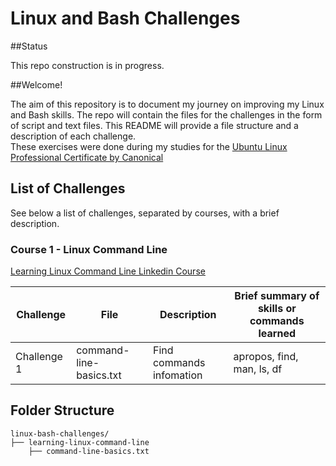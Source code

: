 # Linux and Bash Challenges

##Status  

This repo construction is in progress.

##Welcome!

The aim of this repository is to document my journey on improving my Linux and Bash skills. The repo will contain the files for the challenges in the form of script and text files. This README will provide a file structure and a description of each challenge.  
These exercises were done during my studies for the [Ubuntu Linux Professional Certificate by Canonical][url_certificate]

## List of Challenges

See below a list of challenges, separated by courses, with a brief description.

### Course 1 - Linux Command Line
[Learning Linux Command Line Linkedin Course][url_cli]

| Challenge   | File                    | Description              | Brief summary of skills or commands learned |
|-------------|-------------------------|--------------------------|---------------------------------------------|
|Challenge 1  |command-line-basics.txt  |Find commands infomation  |apropos, find, man, ls, df                   |

## Folder Structure

```plaintext
linux-bash-challenges/
├── learning-linux-command-line
    ├── command-line-basics.txt
```

[url_certificate]:https://www.linkedin.com/learning/paths/ubuntu-linux-professional-certificate-by-canonical
[url_cli]:https://www.linkedin.com/learning/learning-linux-command-line-14447912
